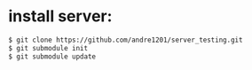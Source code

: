 # **install server:** 
   

```sh
$ git clone https://github.com/andre1201/server_testing.git 
$ git submodule init 
$ git submodule update
```